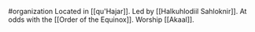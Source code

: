 #organization 
Located in [[qu'Hajar]]. Led by [[Halkuhlodiil Sahloknir]]. At odds with the [[Order of the Equinox]]. Worship [[Akaal]].